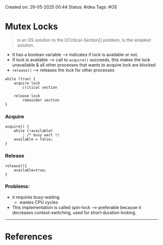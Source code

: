 Created on: 29-05-2025 00:44 
Status: #idea
Tags: #OS 
# Mutex Locks
> is an OS solution to the [[Critical-Section]] problem. Is the simplest solution.

- It has a boolean variable --> indicates if lock is available or not.
- If lock is available --> call to `acquire()` succeeds, this makes the lock unavailable & all other processes that wants to acquire lock are blocked
- `release()` --> releases the lock for other processes
```
while (true) {
	acquire lock
		critical section
	
	release lock
		remainder section
}
```
### Acquire
```
acquire() {
	while (!available)
		; /* busy wait */ 
	available = false;
}
```

### Release
```
release(){
	available=true;
}
```
### Problems:
- it requires busy-waiting
	- wastes CPU cycles
- This implementation is called spin-lock --> preferable because it decreases context-switching, used for short-duration locking. 
-----------------
# References
